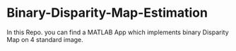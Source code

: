 # Binary-Disparity-Map-Estimation
In this Repo. you can find a MATLAB App which implements binary Disparity Map on 4 standard image. 
